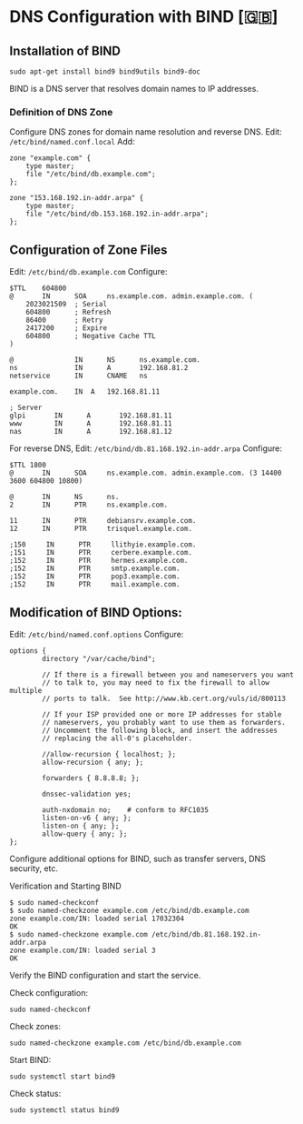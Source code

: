 # DNS Configuration with BIND [🇬🇧]

## Installation of BIND
```
sudo apt-get install bind9 bind9utils bind9-doc
```
BIND is a DNS server that resolves domain names to IP addresses.

### Definition of DNS Zone
Configure DNS zones for domain name resolution and reverse DNS.
Edit: ```/etc/bind/named.conf.local```
Add:
```
zone "example.com" {
    type master;
    file "/etc/bind/db.example.com";
};

zone "153.168.192.in-addr.arpa" {
    type master;
    file "/etc/bind/db.153.168.192.in-addr.arpa";
};
```
## Configuration of Zone Files
Edit: ```/etc/bind/db.example.com```
Configure:
```
$TTL    604800
@       IN      SOA     ns.example.com. admin.example.com. (
    2023021509  ; Serial
    604800      ; Refresh
    86400       ; Retry
    2417200     ; Expire
    604800      ; Negative Cache TTL
)

@               IN      NS      ns.example.com.
ns              IN      A       192.168.81.2
netservice      IN      CNAME   ns

example.com.    IN  A   192.168.81.11

; Server
glpi       IN      A       192.168.81.11
www        IN      A       192.168.81.11
nas        IN      A       192.168.81.12
```
For reverse DNS,
Edit: ```/etc/bind/db.81.168.192.in-addr.arpa```
Configure:
```
$TTL 1800
@       IN      SOA     ns.example.com. admin.example.com. (3 14400 3600 604800 10800)

@       IN      NS      ns.
2       IN      PTR     ns.example.com.

11      IN      PTR     debiansrv.example.com.
12      IN      PTR     trisquel.example.com.

;150     IN      PTR     llithyie.example.com.
;151     IN      PTR     cerbere.example.com.
;152     IN      PTR     hermes.example.com.
;152     IN      PTR     smtp.example.com.
;152     IN      PTR     pop3.example.com.
;152     IN      PTR     mail.example.com.
```
## Modification of BIND Options:
Edit: ```/etc/bind/named.conf.options```
Configure:
```
options {
        directory "/var/cache/bind";

        // If there is a firewall between you and nameservers you want
        // to talk to, you may need to fix the firewall to allow multiple
        // ports to talk.  See http://www.kb.cert.org/vuls/id/800113

        // If your ISP provided one or more IP addresses for stable
        // nameservers, you probably want to use them as forwarders.
        // Uncomment the following block, and insert the addresses
        // replacing the all-0's placeholder.

        //allow-recursion { localhost; };
        allow-recursion { any; };

        forwarders { 8.8.8.8; };

        dnssec-validation yes;

        auth-nxdomain no;    # conform to RFC1035
        listen-on-v6 { any; };
        listen-on { any; };
        allow-query { any; };
};
```
Configure additional options for BIND, such as transfer servers, DNS security, etc.

Verification and Starting BIND
```
$ sudo named-checkconf
$ sudo named-checkzone example.com /etc/bind/db.example.com
zone example.com/IN: loaded serial 17032304
OK
$ sudo named-checkzone example.com /etc/bind/db.81.168.192.in-addr.arpa
zone example.com/IN: loaded serial 3
OK
```
Verify the BIND configuration and start the service.

Check configuration: 
```
sudo named-checkconf
```
Check zones: 
```
sudo named-checkzone example.com /etc/bind/db.example.com
```
Start BIND: 
```
sudo systemctl start bind9
```
Check status: 
```
sudo systemctl status bind9
```
